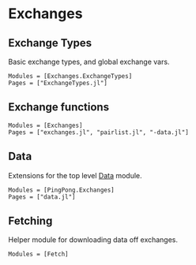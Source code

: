 # Exchanges

## Exchange Types
Basic exchange types, and global exchange vars.
```@autodocs
Modules = [Exchanges.ExchangeTypes]
Pages = ["ExchangeTypes.jl"]
```
## Exchange functions
```@autodocs
Modules = [Exchanges]
Pages = ["exchanges.jl", "pairlist.jl", "-data.jl"]
```

## Data

Extensions for the top level [Data](./data.md) module.

```@autodocs
Modules = [PingPong.Exchanges]
Pages = ["data.jl"]
```

## Fetching

Helper module for downloading data off exchanges.
```@autodocs
Modules = [Fetch]
```
